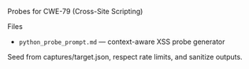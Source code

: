 Probes for CWE-79 (Cross-Site Scripting)

Files
- `python_probe_prompt.md` — context-aware XSS probe generator

Seed from captures/target.json, respect rate limits, and sanitize outputs.

